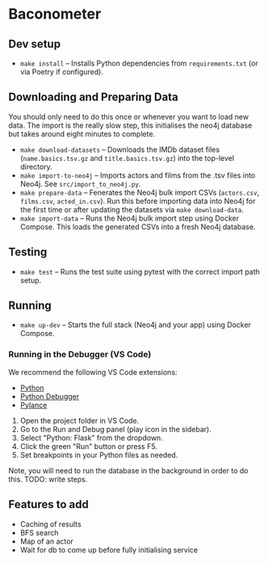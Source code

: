 # Baconometer

## Dev setup

- `make install` – Installs Python dependencies from `requirements.txt` (or via Poetry if configured).

## Downloading and Preparing Data

You should only need to do this once or whenever you want to load new data. The import is the really slow step, this initialises the neo4j database but takes around eight minutes to complete.

- `make download-datasets` – Downloads the IMDb dataset files (`name.basics.tsv.gz` and `title.basics.tsv.gz`) into the top-level directory.
- `make import-to-neo4j` – Imports actors and films from the .tsv files into Neo4j. See `src/import_to_neo4j.py`.
- `make prepare-data` – Fenerates the Neo4j bulk import CSVs (`actors.csv`, `films.csv`, `acted_in.csv`). Run this before importing data into Neo4j for the first time or after updating the datasets via `make download-data`.
- `make import-data` – Runs the Neo4j bulk import step using Docker Compose. This loads the generated CSVs into a fresh Neo4j database.

## Testing

- `make test` – Runs the test suite using pytest with the correct import path setup.

## Running

- `make up-dev` – Starts the full stack (Neo4j and your app) using Docker Compose.

### Running in the Debugger (VS Code)

We recommend the following VS Code extensions:

- [Python](https://marketplace.visualstudio.com/items?itemName=ms-python.python)
- [Python Debugger](https://marketplace.visualstudio.com/items?itemName=ms-python.debugpy)
- [Pylance](https://marketplace.visualstudio.com/items?itemName=ms-python.vscode-pylance) 

1. Open the project folder in VS Code.
2. Go to the Run and Debug panel (play icon in the sidebar).
3. Select "Python: Flask" from the dropdown.
4. Click the green "Run" button or press F5.
5. Set breakpoints in your Python files as needed.

Note, you will need to run the database in the background in order to do this. TODO: write steps.

## Features to add
- Caching of results
- BFS search
- Map of an actor
- Wait for db to come up before fully initialising service